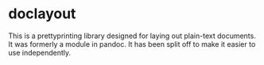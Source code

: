 # doclayout

This is a prettyprinting library designed for laying out
plain-text documents.  It was formerly a module in pandoc.
It has been split off to make it easier to use independently.


